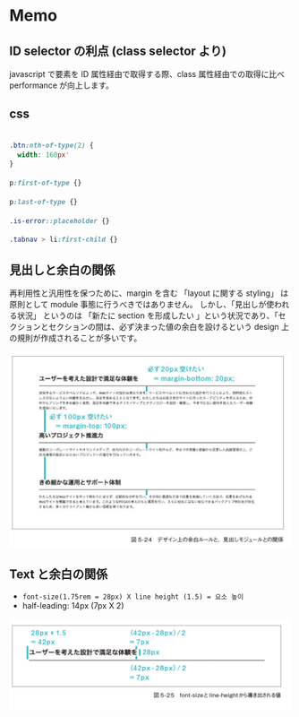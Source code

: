 # Memo

## ID selector の利点 (class selector より)

javascript で要素を ID 属性経由で取得する際、class 属性経由での取得に比べ performance が向上します。

## css

```css

.btn:nth-of-type(2) {
  width: 160px'
}

p:first-of-type {}

p:last-of-type {}

.is-error::placeholder {}

.tabnav > li:first-child {}
```

## 見出しと余白の関係

再利用性と汎用性を保つために、margin を含む 「layout に関する styling」 は原則として module 事態に行うべきではありません。
しかし、「見出しが使われる状況」 というのは 「新たに section を形成したい 」という状況であり、「セクションとセクションの間は、必ず決まった値の余白を設けるという design 上の規則が作成されることが多いです。

![figure 5-24](imgs/figure5-24.png)

## Text と余白の関係

- `font-size(1.75rem = 28px) X line height (1.5) = 요소 높이`
- half-leading: 14px (7px X 2)

![figure 5-25](imgs/figure5-25.png)

